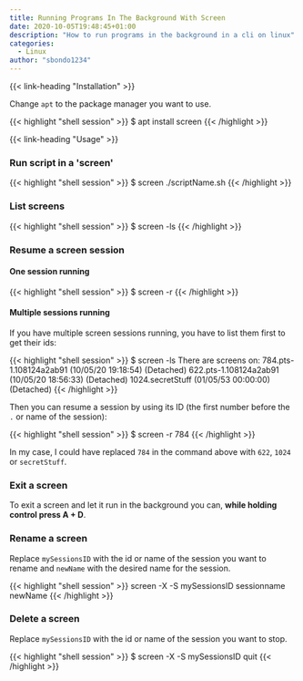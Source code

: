 ```yaml
---
title: Running Programs In The Background With Screen
date: 2020-10-05T19:48:45+01:00
description: "How to run programs in the background in a cli on linux"
categories:
  - Linux
author: "sbondo1234"
---
```


{{< link-heading "Installation" >}}

Change `apt` to the package manager you want to use.

{{< highlight "shell session" >}}
$ apt install screen
{{< /highlight >}}

{{< link-heading "Usage" >}}

### Run script in a 'screen'

{{< highlight "shell session" >}}
$ screen ./scriptName.sh
{{< /highlight >}}

### List screens

{{< highlight "shell session" >}}
$ screen -ls
{{< /highlight >}}

### Resume a screen session

#### One session running

{{< highlight "shell session" >}}
$ screen -r
{{< /highlight >}}

#### Multiple sessions running

If you have multiple screen sessions running, you have to list them first to get their ids:

{{< highlight "shell session" >}}
$ screen -ls
There are screens on:
        784.pts-1.108124a2ab91  (10/05/20 19:18:54)     (Detached)
        622.pts-1.108124a2ab91  (10/05/20 18:56:33)     (Detached)
        1024.secretStuff        (01/05/53 00:00:00)     (Detached)
{{< /highlight >}}

Then you can resume a session by using its ID (the first number before the `.` or name of the session):

{{< highlight "shell session" >}}
$ screen -r 784
{{< /highlight >}}

In my case, I could have replaced `784` in the command above with `622`, `1024` or `secretStuff`.

### Exit a screen
To exit a screen and let it run in the background you can, **while holding control press A + D**.

### Rename a screen
Replace `mySessionsID` with the id or name of the session you want to rename and 
`newName` with the desired name for the session.

{{< highlight "shell session" >}}
screen -X -S mySessionsID sessionname newName
{{< /highlight >}}

### Delete a screen
Replace `mySessionsID` with the id or name of the session you want to stop.

{{< highlight "shell session" >}}
$ screen -X -S mySessionsID quit
{{< /highlight >}}